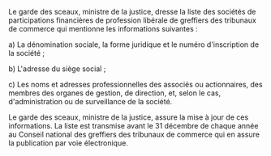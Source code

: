 Le garde des sceaux, ministre de la justice, dresse la liste des sociétés de participations financières de profession libérale de greffiers des tribunaux de commerce qui mentionne les informations suivantes :


 a) La dénomination sociale, la forme juridique et le numéro d'inscription de la société ;


 b) L'adresse du siège social ;


 c) Les noms et adresses professionnelles des associés ou actionnaires, des membres des organes de gestion, de direction, et, selon le cas, d'administration ou de surveillance de la société.


 Le garde des sceaux, ministre de la justice, assure la mise à jour de ces informations. La liste est transmise avant le 31 décembre de chaque année au Conseil national des greffiers des tribunaux de commerce qui en assure la publication par voie électronique. 


  
